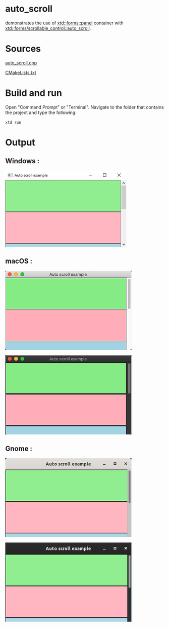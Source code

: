 # auto_scroll

demonstrates the use of [xtd::forms::panel](../../../src/xtd_forms/include/xtd/forms/panel.hpp) container with [xtd::forms/scrollable_control::auto_scroll](../../../src/xtd_forms/include/xtd/forms/scrollable_control.hpp).

# Sources

[auto_scroll.cpp](auto_scroll.cpp)

[CMakeLists.txt](CMakeLists.txt)

# Build and run

Open "Command Prompt" or "Terminal". Navigate to the folder that contains the project and type the following:

```shell
xtd run
```

# Output

## Windows :

![Screenshot](../../../docs/pictures/examples/auto_scroll_w.png)

## macOS :

![Screenshot](../../../docs/pictures/examples/auto_scroll_m.png)

![Screenshot](../../../docs/pictures/examples/auto_scroll_md.png)

## Gnome :

![Screenshot](../../../docs/pictures/examples/auto_scroll_g.png)

![Screenshot](../../../docs/pictures/examples/auto_scroll_gd.png)
